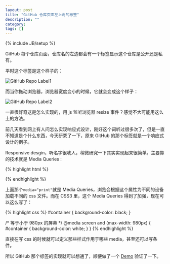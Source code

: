 ```yaml
---
layout: post
title: "GitHub 仓库页面左上角的标签"
description: ""
category:
tags: []
---
```

{% include JB/setup %}

GitHub 每个仓库页面，仓库名的左边都会有一个标签显示这个仓库是公开还是私有。

平时这个标签是这个样子的：

![GitHub Repo Label1](http://dl.dropbox.com/u/1658623/github-repo-label1.png)

而当你拖动浏览器，浏览器宽度变小的时候，它就会变成这个样子：

![GitHub Repo Label2](http://dl.dropbox.com/u/1658623/github-repo-label2.png)

一直很好奇这是怎么实现的，用 js 监听浏览器 resize 事件？感觉不大可能用这么土的方法。

前几天看到网上有人问怎么实现响应式设计，刚好这个词听过很多次了，但是一直不知道是个什么东西，今天研究了一下，原来 GitHub 的那个标签就是一个响应式设计的例子。

Responsive desgin，听名字很唬人，稍微研究一下其实实现起来很简单。主要靠的技术就是 Media Queries :

{% highlight html %}
<link rel="stylesheet" type="text/css" href="style.css" media="screen" />
<link rel="stylesheet" type="text/css" href="print.css" media="print" />
{% endhighlight %}

上面那个`media="print"`就是 Media Queries，浏览会根据这个属性为不同的设备加载不同的 css 文件。而在 CSS3 里，这个 Media Queries 得到了加强，现在可以这么写了：

{% highlight css %}
#container {
  background-color: black;
}

/* 等于小于 980px 的屏幕 */
@media screen and (max-width: 980px) {
  #container {
    background-color: white;
  }
}
{% endhighlight %}

直接在写 css 的时候就可以定义那些样式作用于哪些 media，甚至还可以写条件。

所以 GitHub 那个标签的实现就可以想通了，顺便做了一个 [Demo](/demo/github-repo-label.html) 验证了一下。
